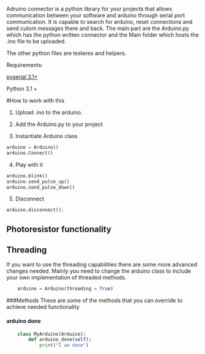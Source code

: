 Adruino connector is a python library for your projects that allows communication between your software and arduino through serial port communication. It is capable to search for arduino, reset connections and send cutom messages there and back. The main part are the Arduino.py which has the python written connector and the Main folder which hosts the .ino file to be uploaded.

The other python files are testeres and helpers.

Requirements:

[pyserial 3.1+](https://github.com/pyserial/pyserial)

Python 3.1 +

#How to work with this
1. Upload .ino to the arduino.

2. Add the Arduino.py to your project
3. Instantiate Arduino class
  ```python
  arduino = Arduino()
  arduino.Connect()
  ```

4. Play with it
  ```python
  arduino.blink()
  arduino.send_pulse_up()
  arduino.send_pulse_down()
  ```

5. Disconnect
  ```python
  arduino.disconnect();
  ```

## Photoresistor functionality
  
## Threading
If you want to use the threading capabilities there are some more advanced changes needed. Mainly you need to change the arduino class to include your own implementation of threaded methods.

```python
	arduino = Arduino(threading = True)
```

###Methods
These are some of the methods that you can override to achieve needed functionality
#### arduino done
```python
	class MyArduino(Arduino):
		def arduino_done(self):
			print("I am done")
```
